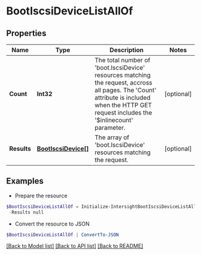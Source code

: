 # BootIscsiDeviceListAllOf
## Properties

Name | Type | Description | Notes
------------ | ------------- | ------------- | -------------
**Count** | **Int32** | The total number of &#39;boot.IscsiDevice&#39; resources matching the request, accross all pages. The &#39;Count&#39; attribute is included when the HTTP GET request includes the &#39;$inlinecount&#39; parameter. | [optional] 
**Results** | [**BootIscsiDevice[]**](BootIscsiDevice.md) | The array of &#39;boot.IscsiDevice&#39; resources matching the request. | [optional] 

## Examples

- Prepare the resource
```powershell
$BootIscsiDeviceListAllOf = Initialize-IntersightBootIscsiDeviceListAllOf  -Count null `
 -Results null
```

- Convert the resource to JSON
```powershell
$BootIscsiDeviceListAllOf | ConvertTo-JSON
```

[[Back to Model list]](../README.md#documentation-for-models) [[Back to API list]](../README.md#documentation-for-api-endpoints) [[Back to README]](../README.md)

